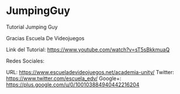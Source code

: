 # JumpingGuy
Tutorial Jumping Guy

Gracias Escuela De Videojuegos

Link del Tutorial: https://www.youtube.com/watch?v=sT5sBkkmuaQ

Redes Sociales:

URL: https://www.escueladevideojuegos.net/academia-unity/
Twitter: https://www.twitter.com/escuela_edv/
Google+: https://plus.google.com/u/0/100103884940442216204
